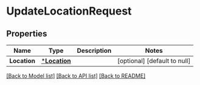# UpdateLocationRequest

## Properties

 Name         | Type                         | Description | Notes                        
--------------|------------------------------|-------------|------------------------------
 **Location** | [***Location**](Location.md) |             | [optional] [default to null] 

[[Back to Model list]](../README.md#documentation-for-models) [[Back to API list]](../README.md#documentation-for-api-endpoints) [[Back to README]](../README.md)


